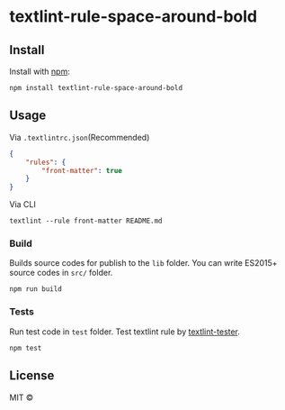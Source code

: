 # textlint-rule-space-around-bold



## Install

Install with [npm](https://www.npmjs.com/):

    npm install textlint-rule-space-around-bold

## Usage

Via `.textlintrc.json`(Recommended)

```json
{
    "rules": {
        "front-matter": true
    }
}
```

Via CLI

```
textlint --rule front-matter README.md
```

### Build

Builds source codes for publish to the `lib` folder.
You can write ES2015+ source codes in `src/` folder.

    npm run build

### Tests

Run test code in `test` folder.
Test textlint rule by [textlint-tester](https://github.com/textlint/textlint-tester).

    npm test

## License

MIT © 
